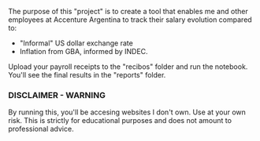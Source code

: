 The purpose of this "project" is to create a tool that enables me and other employees at Accenture Argentina to track their salary evolution compared to:
* "Informal" US dollar exchange rate
* Inflation from GBA, informed by INDEC.

Upload your payroll receipts to the "recibos" folder and run the notebook. You'll see the final results in the "reports" folder.

### DISCLAIMER - WARNING
By running this, you'll be accesing websites I don't own. Use at your own risk.
This is strictly for educational purposes and does not amount to professional advice.
